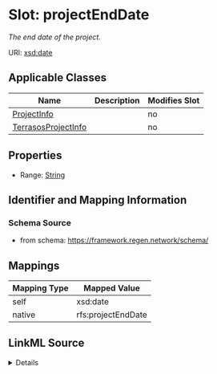

# Slot: projectEndDate


_The end date of the project._





URI: [xsd:date](http://www.w3.org/2001/XMLSchema#date)



<!-- no inheritance hierarchy -->





## Applicable Classes

| Name | Description | Modifies Slot |
| --- | --- | --- |
| [ProjectInfo](ProjectInfo.md) |  |  no  |
| [TerrasosProjectInfo](TerrasosProjectInfo.md) |  |  no  |







## Properties

* Range: [String](String.md)





## Identifier and Mapping Information







### Schema Source


* from schema: https://framework.regen.network/schema/




## Mappings

| Mapping Type | Mapped Value |
| ---  | ---  |
| self | xsd:date |
| native | rfs:projectEndDate |




## LinkML Source

<details>
```yaml
name: projectEndDate
description: The end date of the project.
from_schema: https://framework.regen.network/schema/
rank: 1000
slot_uri: xsd:date
alias: projectEndDate
domain_of:
- ProjectInfo
range: string

```
</details>